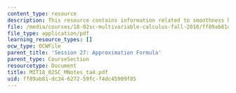 ```yaml
---
content_type: resource
description: This resource contains information related to smoothness hypothesis.
file: /media/courses/18-02sc-multivariable-calculus-fall-2010/ff89ab81dc34627259fcf4dc45909f85_MIT18_02SC_MNotes_ta4.pdf
file_type: application/pdf
learning_resource_types: []
ocw_type: OCWFile
parent_title: 'Session 27: Approximation Formula'
parent_type: CourseSection
resourcetype: Document
title: MIT18_02SC_MNotes_ta4.pdf
uid: ff89ab81-dc34-6272-59fc-f4dc45909f85
---
```

